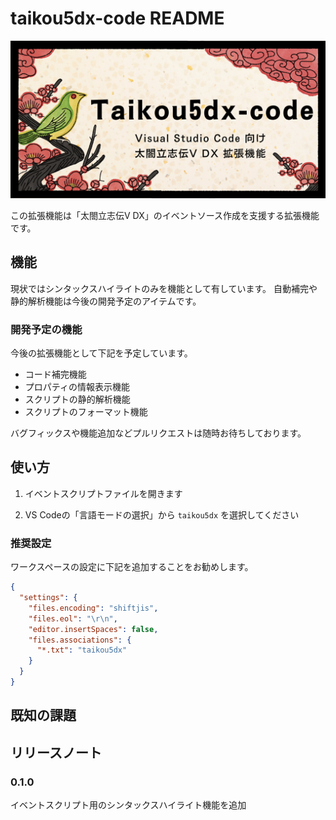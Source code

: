 # taikou5dx-code README

![Title](https://raw.githubusercontent.com/tarot-shogun/tarot-shogun/main/images/taikou5dx-code.png)

この拡張機能は「太閤立志伝V DX」のイベントソース作成を支援する拡張機能です。

## 機能

現状ではシンタックスハイライトのみを機能として有しています。
自動補完や静的解析機能は今後の開発予定のアイテムです。

### 開発予定の機能

今後の拡張機能として下記を予定しています。

- コード補完機能
- プロパティの情報表示機能
- スクリプトの静的解析機能
- スクリプトのフォーマット機能

バグフィックスや機能追加などプルリクエストは随時お待ちしております。

## 使い方

1. イベントスクリプトファイルを開きます

1. VS Codeの「言語モードの選択」から `taikou5dx` を選択してください

### 推奨設定

ワークスペースの設定に下記を追加することをお勧めします。

```json
{
  "settings": {
    "files.encoding": "shiftjis",
    "files.eol": "\r\n",
    "editor.insertSpaces": false,
    "files.associations": {
      "*.txt": "taikou5dx"
    }
  }
}
```

## 既知の課題

## リリースノート

### 0.1.0

イベントスクリプト用のシンタックスハイライト機能を追加
